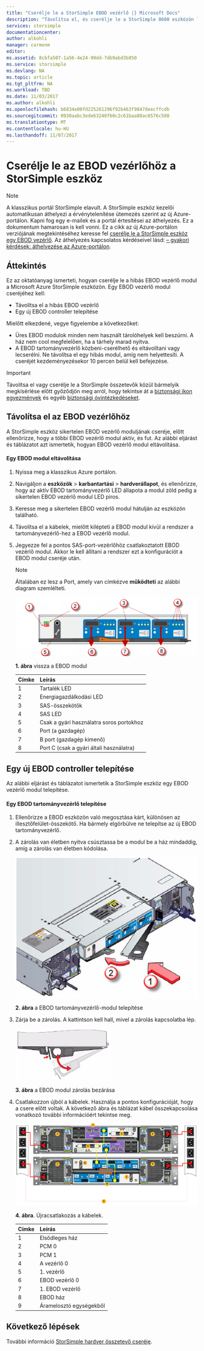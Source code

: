 ```yaml
---
title: "Cserélje le a StorSimple EBOD vezérlő |} Microsoft Docs"
description: "Távolítsa el, és cserélje le a StorSimple 8600 eszközön legalább az egyik EBOD tartományvezérlők ismerteti."
services: storsimple
documentationcenter: 
author: alkohli
manager: carmonm
editor: 
ms.assetid: 8cbfa507-1a56-4e24-99dd-7db9abd3b850
ms.service: storsimple
ms.devlang: NA
ms.topic: article
ms.tgt_pltfrm: NA
ms.workload: TBD
ms.date: 11/03/2017
ms.author: alkohli
ms.openlocfilehash: b6834e00fd225261296f92b463f9847deecffcdb
ms.sourcegitcommit: 0930aabc3ede63240f60c2c61baa88ac6576c508
ms.translationtype: MT
ms.contentlocale: hu-HU
ms.lasthandoff: 11/07/2017
---
```

# <a name="replace-an-ebod-controller-on-your-storsimple-device"></a>Cserélje le az EBOD vezérlőhöz a StorSimple eszköz
> [!NOTE]
> A klasszikus portál StorSimple elavult. A StorSimple eszköz kezelői automatikusan áthelyezi a érvénytelenítése ütemezés szerint az új Azure-portálon. Kapni fog egy e-mailek és a portál értesítései az áthelyezés. Ez a dokumentum hamarosan is kell vonni. Ez a cikk az új Azure-portálon verziójának megtekintéséhez keresse fel [cserélje le a StorSimple eszköz egy EBOD vezérlő](storsimple-8000-ebod-controller-replacement.md). Az áthelyezés kapcsolatos kérdéseivel lásd: [– gyakori kérdések: áthelyezése az Azure-portálon](storsimple-8000-move-azure-portal-faq.md).

## <a name="overview"></a>Áttekintés
Ez az oktatóanyag ismerteti, hogyan cserélje le a hibás EBOD vezérlő modul a Microsoft Azure StorSimple eszközön. Egy EBOD vezérlő modul cseréjéhez kell:

* Távolítsa el a hibás EBOD vezérlő
* Egy új EBOD controller telepítése

Mielőtt elkezdené, vegye figyelembe a következőket:

* Üres EBOD modulok minden nem használt tárolóhelyek kell beszúrni. A ház nem cool megfelelően, ha a tárhely marad nyitva.
* A EBOD tartományvezérlő közbeni-cserélhető és eltávolítani vagy lecserélni. Ne távolítsa el egy hibás modul, amíg nem helyettesíti. A cseréjét kezdeményezésekor 10 percen belül kell befejezése.

> [!IMPORTANT]
> Távolítsa el vagy cserélje le a StorSimple összetevők közül bármelyik megkísérlése előtt győződjön meg arról, hogy tekintse át a [biztonsági ikon egyezmények](storsimple-safety.md#safety-icon-conventions) és egyéb [biztonsági óvintézkedéseket](storsimple-safety.md).
> 
> 

## <a name="remove-an-ebod-controller"></a>Távolítsa el az EBOD vezérlőhöz
A StorSimple eszköz sikertelen EBOD vezérlő moduljának cseréje, előtt ellenőrizze, hogy a többi EBOD vezérlő modul aktív, és fut. Az alábbi eljárást és táblázatot azt ismertetik, hogyan EBOD vezérlő modul eltávolítása.

#### <a name="to-remove-an-ebod-module"></a>Egy EBOD modul eltávolítása
1. Nyissa meg a klasszikus Azure portálon.
2. Navigáljon a **eszközök** > **karbantartási** > **hardverállapot**, és ellenőrizze, hogy az aktív EBOD tartományvezérlő LED állapota a modul zöld pedig a sikertelen EBOD vezérlő modul LED piros.
3. Keresse meg a sikertelen EBOD vezérlő modul hátulján az eszközön található.
4. Távolítsa el a kábelek, mielőtt kilépteti a EBOD modul kívül a rendszer a tartományvezérlő-hez a EBOD vezérlő modul.
5. Jegyezze fel a pontos SAS-port-vezérlőhöz csatlakoztatott EBOD vezérlő modul. Akkor le kell állítani a rendszer ezt a konfigurációt a EBOD modul cseréje után. 
   
   > [!NOTE]
   > Általában ez lesz a Port, amely van címkézve **működteti** az alábbi diagram szemlélteti.
   > 
   > 
   
    ![Csatlakozópanel a EBOD vezérlő](./media/storsimple-ebod-controller-replacement/IC741049.png)
   
     **1. ábra** vissza a EBOD modul
   
   | Címke | Leírás |
   |:--- |:--- |
   | 1 |Tartalék LED |
   | 2 |Energiagazdálkodási LED |
   | 3 |SAS-összekötők |
   | 4 |SAS LED |
   | 5 |Csak a gyári használatra soros portokhoz |
   | 6 |Port (a gazdagép) |
   | 7 |B port (gazdagép kimenő) |
   | 8 |Port C (csak a gyári általi használatra) |

## <a name="install-a-new-ebod-controller"></a>Egy új EBOD controller telepítése
Az alábbi eljárást és táblázatot ismertetik a StorSimple eszköz egy EBOD vezérlő modul telepítése.

#### <a name="to-install-an-ebod-controller"></a>Egy EBOD tartományvezérlő telepítése
1. Ellenőrizze a EBOD eszközön való megosztása kárt, különösen az illesztőfelület-összekötő. Ha bármely elgörbülve ne telepítse az új EBOD tartományvezérlő.
2. A zárolás van életben nyitva csúsztassa be a modul be a ház mindaddig, amíg a zárolás van életben kódolása.
   
    ![EBOD controller telepítése](./media/storsimple-ebod-controller-replacement/IC741050.png)
   
    **2. ábra** a EBOD tartományvezérlő-modul telepítése
3. Zárja be a zárolás. A kattintson kell hall, mivel a zárolás kapcsolatba lép.
   
    ![EBOD zárolás feloldása](./media/storsimple-ebod-controller-replacement/IC741047.png)
   
    **3. ábra** a EBOD modul zárolás bezárása
4. Csatlakozzon újból a kábelek. Használja a pontos konfigurációját, hogy a csere előtt voltak. A következő ábra és táblázat kábel összekapcsolása vonatkozó további információért tekintse meg.
   
    ![Az energiagazdálkodási 4U eszköz bekábelezése](./media/storsimple-ebod-controller-replacement/IC770723.png)
   
    **4. ábra**. Újracsatlakozás a kábelek.
   
   | Címke | Leírás |
   |:--- |:--- |
   | 1 |Elsődleges ház |
   | 2 |PCM 0 |
   | 3 |PCM 1 |
   | 4 |A vezérlő 0 |
   | 5 |1. vezérlő |
   | 6 |EBOD vezérlő 0 |
   | 7 |1. EBOD vezérlő |
   | 8 |EBOD ház |
   | 9 |Áramelosztó egységekből |

## <a name="next-steps"></a>Következő lépések
További információ [StorSimple hardver összetevő cseréje](storsimple-hardware-component-replacement.md).

